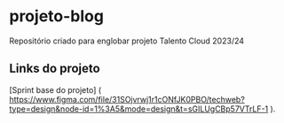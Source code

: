 # projeto-blog
Repositório criado para englobar projeto Talento Cloud 2023/24

## Links do projeto
[Sprint base do projeto] ( https://www.figma.com/file/31SOjvrwj1r1cONfJK0PBO/techweb?type=design&node-id=1%3A5&mode=design&t=sGILUgCBp57VTrLF-1 ).

